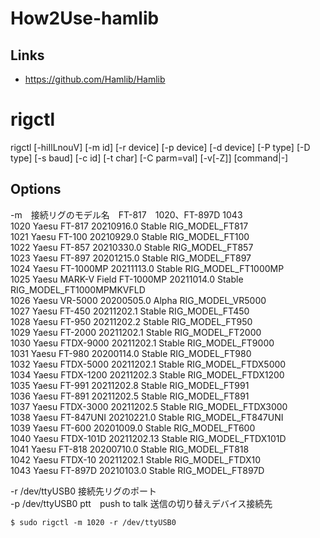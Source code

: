 # How2Use-hamlib

## Links
* https://github.com/Hamlib/Hamlib

# rigctl

rigctl [-hiIlLnouV] [-m id] [-r device] [-p device] [-d device]
              [-P type] [-D type] [-s baud] [-c id] [-t char] [-C parm=val]
              [-v[-Z]] [command|-]

## Options
-m　接続リグのモデル名　FT-817　1020、FT-897D 1043  
  1020  Yaesu                  FT-817                  20210916.0      Stable      RIG_MODEL_FT817  
  1021  Yaesu                  FT-100                  20210929.0      Stable      RIG_MODEL_FT100  
  1022  Yaesu                  FT-857                  20210330.0      Stable      RIG_MODEL_FT857  
  1023  Yaesu                  FT-897                  20201215.0      Stable      RIG_MODEL_FT897  
  1024  Yaesu                  FT-1000MP               20211113.0      Stable      RIG_MODEL_FT1000MP  
  1025  Yaesu                  MARK-V Field FT-1000MP  20211014.0      Stable      RIG_MODEL_FT1000MPMKVFLD  
  1026  Yaesu                  VR-5000                 20200505.0      Alpha       RIG_MODEL_VR5000  
  1027  Yaesu                  FT-450                  20211202.1      Stable      RIG_MODEL_FT450  
  1028  Yaesu                  FT-950                  20211202.2      Stable      RIG_MODEL_FT950  
  1029  Yaesu                  FT-2000                 20211202.1      Stable      RIG_MODEL_FT2000  
  1030  Yaesu                  FTDX-9000               20211202.1      Stable      RIG_MODEL_FT9000  
  1031  Yaesu                  FT-980                  20200114.0      Stable      RIG_MODEL_FT980  
  1032  Yaesu                  FTDX-5000               20211202.1      Stable      RIG_MODEL_FTDX5000  
  1034  Yaesu                  FTDX-1200               20211202.3      Stable      RIG_MODEL_FTDX1200  
  1035  Yaesu                  FT-991                  20211202.8      Stable      RIG_MODEL_FT991  
  1036  Yaesu                  FT-891                  20211202.5      Stable      RIG_MODEL_FT891  
  1037  Yaesu                  FTDX-3000               20211202.5      Stable      RIG_MODEL_FTDX3000  
  1038  Yaesu                  FT-847UNI               20210221.0      Stable      RIG_MODEL_FT847UNI  
  1039  Yaesu                  FT-600                  20201009.0      Stable      RIG_MODEL_FT600  
  1040  Yaesu                  FTDX-101D               20211202.13     Stable      RIG_MODEL_FTDX101D  
  1041  Yaesu                  FT-818                  20200710.0      Stable      RIG_MODEL_FT818  
  1042  Yaesu                  FTDX-10                 20211202.1      Stable      RIG_MODEL_FTDX10  
  1043  Yaesu                  FT-897D                 20210103.0      Stable      RIG_MODEL_FT897D  
 
-r /dev/ttyUSB0 接続先リグのポート  
-p /dev/ttyUSB0 ptt　push to talk 送信の切り替えデバイス接続先  

`$ sudo rigctl -m 1020 -r /dev/ttyUSB0`

